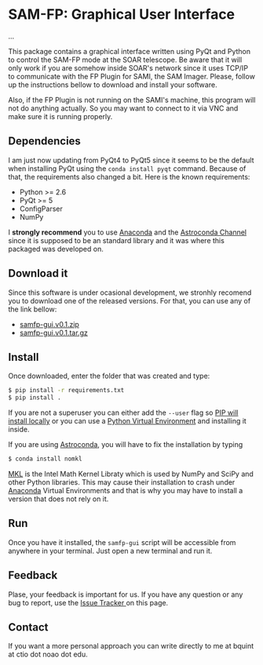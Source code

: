 # SAM-FP: Graphical User Interface

...

This package contains a graphical interface written using PyQt and Python 
to control the SAM-FP mode at the SOAR telescope. Be aware that it will only 
work if you are somehow inside SOAR's network since it uses TCP/IP to communicate
with the FP Plugin for SAMI, the SAM Imager. Please, follow up 
the instructions bellow to download and install your software.

Also, if the FP Plugin is not running on the SAMI's machine, this
program will not do anything actually. So you may want to connect 
to it via VNC and make sure it is running properly.

## Dependencies

I am just now updating from PyQt4 to PyQt5 since it seems to be the default when
 installing PyQt using the `conda install pyqt` command. Because of that, the
 requirements also changed a bit. Here is the known requirements:
 
- Python >= 2.6
- PyQt >= 5
- ConfigParser
- NumPy

I **strongly recommend** you to use [Anaconda](https://www.continuum.io/downloads) and the 
[Astroconda Channel](https://astroconda.readthedocs.io/en/latest/)
since it is supposed to be an standard library and it was where this packaged 
was developed on. 

## Download it

 Since this software is under ocasional development, we stronhly recomend you
 to download one of the released versions. For that, you can use any of the link
 bellow:
 
- [samfp-gui.v0.1.zip](https://github.com/b1quint/samfp_gui/archive/samfp-gui_v0.1.zip)
- [samfp-gui.v0.1.tar.gz](https://github.com/b1quint/samfp_gui/archive/samfp-gui_v0.1.tar.gz) 

## Install 

 Once downloaded, enter the folder that was created and type:

```bash
$ pip install -r requirements.txt
$ pip install .  
```
    
 If you are not a superuser you can either add the `--user`
flag so [PIP will install locally](https://pip.pypa.io/en/stable/reference/pip_install/#id43) 
or you can use a 
[Python Virtual Environment](http://docs.python-guide.org/en/latest/dev/virtualenvs/) 
and installing it inside. 

 If you are using [Astroconda](https://astroconda.readthedocs.io/en/latest/), 
 you will have to fix the installation by typing
 
```bash
$ conda install nomkl
```

  [MKL](https://software.intel.com/en-us/mkl) is the Intel Math Kernel Libraty
    which is used by NumPy and SciPy and other Python libraries. This may 
    cause their installation to crash under [Anaconda](https://www.continuum.io/downloads) Virtual Environments
    and that is why you may have to install a version that does not rely on it.

## Run

Once you have it installed, the `samfp-gui` script will be accessible from 
anywhere in your terminal. Just open a new terminal and run it. 

## Feedback

Plase, your feedback is important for us. If you have any question
or any bug to report, use the 
[Issue Tracker ](https://github.com/b1quint/samfp_gui/issues)
on this page. 

## Contact

If you want a more personal approach you can write directly to me at
bquint at ctio dot noao dot edu.  